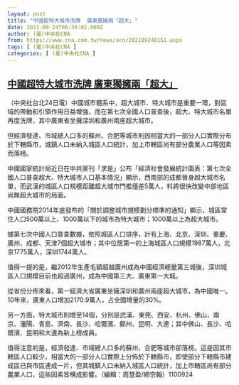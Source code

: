 ```yaml
---
layout: post
title: "中國超特大城市洗牌  廣東獨擁兩「超大」"
date: 2021-09-24T06:34:02.000Z
author: (臺)中央社CNA
from: https://www.cna.com.tw/news/acn/202109240151.aspx
tags: [ (臺)中央社CNA ]
categories: [ (臺)中央社CNA ]
---
```

<!--1632465242000-->
[中國超特大城市洗牌  廣東獨擁兩「超大」](https://www.cna.com.tw/news/acn/202109240151.aspx)
------

<div>
<div></div><div class="paragraph"><p>（中央社台北24日電）中國城市體系中，超大城市、特大城市是重要一環，對區域的帶動和引領作用日益增強，而在第七次全國人口普查後，超大、特大城市名單再度洗牌，其中廣東省坐擁深圳和廣州兩座超大城市。</p><p>但經濟發達、市域總人口多的蘇州、合肥等城市則因相當大的一部分人口實際分布於下轄縣市，城鎮人口未納入城區人口統計，加上市轄區尚有部分農業人口等因素而落榜。</p><p>中國國家統計局近日在中共黨刊「求是」公布「經濟社會發展統計圖表：第七次全國人口普查超大、特大城市人口基本情況」顯示，西南部的成都晉身超大城市名單，而武漢的城區人口規模距離超大城市門檻僅差5萬人，料將很快改變中部地區尚無超大城市的局面。</p><p>中國國務院2014年底發布的「關於調整城市規模劃分標準的通知」顯示，城區常住人口500萬以上、1000萬以下的城市為特大城市；1000萬以上為超大城市。</p><p>據第七次中國人口普查數據，依照城區人口排序，計有上海、北京、深圳、重慶、廣州、成都、天津7個超大城市；其中位居第一的上海城區人口規模1987萬人，北京1775萬人，深圳1744萬人。</p><p>值得一提的是，繼2012年生產毛額超越廣州成為中國經濟總量第三城後，深圳城區人口規模目前也超過廣州，成為中國第三大、廣東第一大城。</p><p>從省份分佈來看，第一經濟大省廣東坐擁深圳和廣州兩座超大城市，為中國唯一。10年來，廣東人口增加2170.9萬人，占全國增量的30%。</p><p>另一方面，特大城市則增至14個，分別是武漢、東莞、西安、杭州、佛山、南京、瀋陽、青島、濟南、長沙、哈爾濱、鄭州、昆明、大連；其中佛山、長沙、哈爾濱、昆明和大連為新上榜成員。</p><p>值得注意的是，經濟發達、市域總人口多的蘇州、合肥等城市卻落榜。這是因其市轄區人口較少，相當大的一部分人口實際上分佈於下轄縣市，即使部分下轄縣市建成區已與市區連成一片，但其城鎮人口未納入城區人口統計，加上市轄區尚有部分農業人口，這些因素皆構成影響。（編輯：周慧盈/繆宗翰）1100924</p></div>
</div>
